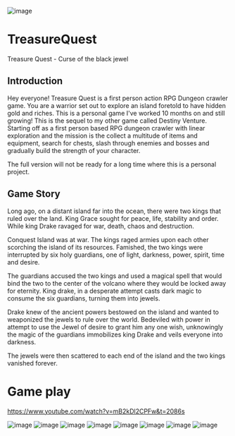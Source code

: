 ![image](https://static.wixstatic.com/media/0e8e62_287b2f18be854f30b8f92655a024715f~mv2.png)

# TreasureQuest
 Treasure Quest - Curse of the black jewel
 
## Introduction
Hey everyone! Treasure Quest is a first person action RPG Dungeon crawler game. You are a warrior set out to explore an island foretold to have hidden gold and riches. This is a personal game I've worked 10 months on and still growing! This is the sequel to my other game called Destiny Venture. Starting off as a first person based RPG dungeon crawler with linear exploration and the mission is the collect a multitude of items and equipment, search for chests, slash through enemies and bosses and gradually build the strength of your character.

The full version will not be ready for a long time where this is a personal project. 

## Game Story
Long ago, on a distant island far into the ocean, there were two kings that ruled over the land. King Grace sought for peace, life, stability and order. While king Drake ravaged for war, death, chaos and destruction.

Conquest Island was at war. The kings raged armies upon each other scorching the island of its resources. Famished, the two kings were interrupted by six holy guardians, one of light, darkness, power, spirit, time and desire.

The guardians accused the two kings and used a magical spell that would bind the two to the center of the volcano where they would be locked away for eternity. King drake, in a desperate attempt casts dark magic to consume the six guardians, turning them into jewels.

Drake knew of the ancient powers bestowed on the island and wanted to weaponized the jewels to rule over the world. Bedeviled with power in attempt to use the Jewel of desire to grant him any one wish, unknowingly the magic of the guardians immobilizes king Drake and veils everyone into darkness.

The jewels were then scattered to each end of the island and the two kings vanished forever.

# Game play
https://www.youtube.com/watch?v=mB2kDl2CPFw&t=2086s

![image](https://static.wixstatic.com/media/0e8e62_72fd7ee5792243fb9718df00eb5b73a2~mv2.png)
![image](https://static.wixstatic.com/media/0e8e62_41d630ddbeb240d1ba81361622fae3b0~mv2.png)
![image](https://static.wixstatic.com/media/0e8e62_138f1ce40f2d4cf2932ebadc7ec3abcd~mv2.png)
![image](https://static.wixstatic.com/media/0e8e62_2289dc0ea9d9474692dcde3d0b38b723~mv2.png)
![image](https://static.wixstatic.com/media/0e8e62_a494c38ec28042de8d82e2672bc07e31~mv2.png)
![image](https://static.wixstatic.com/media/0e8e62_1664c9370d904cd29852e22c6bf0c581~mv2.png)
![image](https://static.wixstatic.com/media/0e8e62_9e5003e3ef014735995cca7ebf03261e~mv2.png)
![image](https://static.wixstatic.com/media/0e8e62_b85ad05b4575468f9308ae3eddb9217c~mv2.png)
